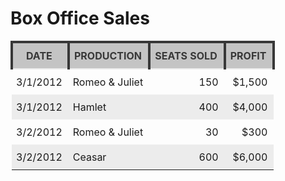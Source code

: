 <html>

<head>
  <title>Ch 14: Lists, Tables, and Forms</title>
  <style type="text/css">
  th, td {
    padding: 10px 10px 10px 7px;
  }
  th {
    text-transform: uppercase;
    color: #383838;
    background-color: #c4c4c4;
    border: 4px solid #383838;
    border-bottom: 2px solid #ececec;
  }
  tr.even {
    background-color: #ececec;
  }
  td.number{
    text-align: right;
  }
  </style>
</head>

<body>
  <h1>Box Office Sales</h1>
  <table>
    <tr>
      <th>Date</th>
      <th>Production</th>
      <th>Seats Sold</th>
      <th>Profit</th>
    </tr>
    <tr>
      <td>3/1/2012</td>
      <td>Romeo & Juliet</td>
      <td class='number'>150</td>
      <td class='number'>$1,500</td>
    </tr>
    <tr class='even'>
      <td>3/1/2012</td>
      <td>Hamlet</td>
      <td class='number'>400</td>
      <td class='number'>$4,000</td>
    </tr>
    <tr>
      <td>3/2/2012</td>
      <td>Romeo & Juliet</td>
      <td class='number'>30</td>
      <td class='number'>$300</td>
    </tr>
    <tr class='even'>
      <td>3/2/2012</td>
      <td>Ceasar</td>
      <td class='number'>600</td>
      <td class='number'>$6,000</td>
    </tr>
  </table>
</body>